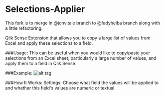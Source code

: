 # Selections-Applier
This fork is to merge in @jonvitale branch to @fadyheiba branch along with a little refactoring.

Qlik Sense Extension that allows you to copy a large list of values from Excel and apply these selections to a field.

###Usage:
This can be useful when you would like to copy/paste your selections from an Excel sheet, particularly a large number of values, and apply them to a field in Qlik Sense.

###Example:
![alt tag](https://github.com/fadyheiba/Selections-Applier/blob/master/FEI-SelectionsApplier/SelectionsApplier.gif)

###How It Works:
Settings: Choose what field the values will be applied to and whether this field's values are numeric or textual.
